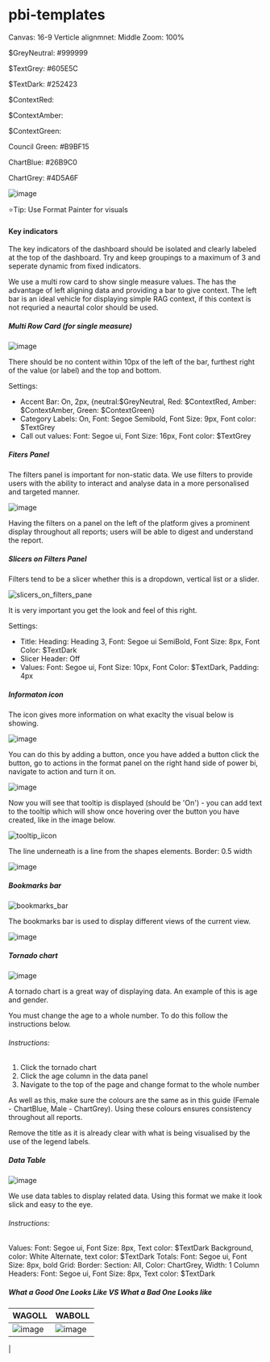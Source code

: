 # pbi-templates



Canvas: 16-9
Verticle alignmnet: Middle
Zoom: 100%


$GreyNeutral: #999999

$TextGrey: #605E5C

$TextDark: #252423

$ContextRed:

$ContextAmber:

$ContextGreen:

Council Green: #B9BF15

ChartBlue: #26B9C0

ChartGrey: #4D5A6F

![image](https://github.com/andymarsden/pbi-templates/assets/46504022/106c8f83-a6e5-4b99-bdb7-14546118a37b)

⭐Tip: Use Format Painter for visuals


#### Key indicators

The key indicators of the dashboard should be isolated and clearly labeled at the top of the dashboard. Try and keep groupings to a maximum of 3 and seperate dynamic from fixed indicators.

We use a multi row card to show single measure values. The has the advantage of left aligning data and providing a bar to give context. The left bar is an ideal vehicle for displaying simple RAG context, if this context is not requried a neaurtal color should be used.

##### Multi Row Card (for single measure)
![image](https://github.com/andymarsden/pbi-templates/assets/46504022/b7b13906-5e21-4c14-b6e4-40033f0f197f)

There should be no content within 10px of the left of the bar, furthest right of the value (or label) and the top and bottom.

Settings: 
- Accent Bar: On, 2px, {neutral:$GreyNeutral, Red: $ContextRed, Amber: $ContextAmber, Green: $ContextGreen}
- Category Labels: On, Font: Segoe Semibold, Font Size: 9px, Font color: $TextGrey
- Call out values: Font: Segoe ui, Font Size: 16px, Font color: $TextGrey

##### Fiters Panel 
The filters panel is important for non-static data. We use filters to provide users with the ability to interact and analyse data in a more personalised and targeted manner. 

![image](https://github.com/andymarsden/pbi-templates/assets/87974094/5fbf08ca-56fb-4ab0-b577-9fd5aaa7a298)

Having the filters on a panel on the left of the platform gives a prominent display throughout all reports; users will be able to digest and understand the report.

##### Slicers on Filters Panel
Filters tend to be a slicer whether this is a dropdown, vertical list or a slider. 

![slicers_on_filters_pane](https://github.com/andymarsden/pbi-templates/assets/87974094/ce61140c-876a-40db-a223-254e872ea556)

It is very important you get the look and feel of this right. 

Settings: 
- Title: Heading: Heading 3, Font: Segoe ui SemiBold, Font Size: 8px, Font Color: $TextDark
- Slicer Header: Off
- Values: Font: Segoe ui, Font Size: 10px, Font Color: $TextDark, Padding: 4px

##### Informaton icon
The icon gives more information on what exaclty the visual below is showing. 

![image](https://github.com/andymarsden/pbi-templates/assets/87974094/2704ddc3-588a-4cff-8384-5fd5e31b2de5)

You can do this by adding a button, once you have added a button click the button, go to actions in the format panel on the right hand side of power bi, navigate to action and turn it on.

![image](https://github.com/andymarsden/pbi-templates/assets/87974094/d4b49c1b-6548-450b-9d95-8b529a6583af)

Now you will see that tooltip is displayed (should be 'On') - you can add text to the tooltip which will show once hovering over the button you have created, like in the image below.

![tooltip_iicon](https://github.com/andymarsden/pbi-templates/assets/87974094/de0880f0-8fa1-4240-a52f-81e87f479eca)

The line underneath is a line from the shapes elements. Border: 0.5 width

![image](https://github.com/andymarsden/pbi-templates/assets/87974094/3155cce3-0973-4705-82c9-890d7db3cfcc)


##### Bookmarks bar
![bookmarks_bar](https://github.com/andymarsden/pbi-templates/assets/87974094/8cb2e9b0-9654-45ba-8942-2f184e5a5f8c)

The bookmarks bar is used to display different views of the current view.

![image](https://github.com/andymarsden/pbi-templates/assets/87974094/c8743bea-49e2-48d2-b746-01e9a05f9dff)

##### Tornado chart 
![image](https://github.com/andymarsden/pbi-templates/assets/87974094/99846698-04db-4738-99dd-87eeb9d71e43)

A tornado chart is a great way of displaying data. An example of this is age and gender. 

You must change the age to a whole number. To do this follow the instructions below.

###### Instructions: 

1. Click the tornado chart
2. Click the age column in the data panel
3. Navigate to the top of the page and change format to the whole number

As well as this, make sure the colours are the same as in this guide (Female - ChartBlue, Male - ChartGrey). Using these colours ensures consistency throughout all reports. 

Remove the title as it is already clear with what is being visualised by the use of the legend labels.

##### Data Table
![image](https://github.com/andymarsden/pbi-templates/assets/87974094/4928890f-9e94-426b-9bf1-ae6b4d76c0e3)

We use data tables to display related data. Using this format we make it look slick and easy to the eye. 

###### Instructions:
Values: Font: Segoe ui, Font Size: 8px, Text color: $TextDark Background, color: White Alternate, text color: $TextDark
Totals: Font: Segoe ui, Font Size: 8px, bold
Grid: Border: Section: All, Color: ChartGrey, Width: 1
Column Headers: Font: Segoe ui, Font Size: 8px, Text color: $TextDark

##### What a Good One Looks Like VS What a Bad One Looks like

| WAGOLL | WABOLL |
| ------------- | ------------- |
| ![image](https://github.com/andymarsden/pbi-templates/assets/87974094/972a65b8-443e-4988-b689-5f9666958994) | ![image](https://github.com/andymarsden/pbi-templates/assets/87974094/e980faae-6ac9-4517-9691-476e09ffa963)

  |





  

